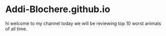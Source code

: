 # Addi-Blochere.github.io

hi welcome to my channel today we will be reviewing top 10 worst animals of all time.
